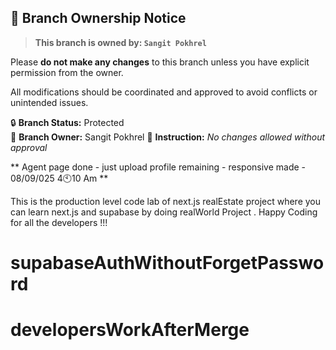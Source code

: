 ## 🚫 Branch Ownership Notice

> **This branch is owned by: `Sangit Pokhrel`**

Please **do not make any changes** to this branch unless you have explicit permission from the owner.

All modifications should be coordinated and approved to avoid conflicts or unintended issues.

🔒 **Branch Status:** Protected  
👤 **Branch Owner:** Sangit Pokhrel
📌 **Instruction:** _No changes allowed without approval_


** Agent page done - just upload profile remaining - responsive made - 08/09/025  4🕙10 Am **

This is the production level code lab of next.js realEstate project where you can learn next.js and supabase by doing realWorld Project . Happy Coding for all the developers !!!

# supabaseAuthWithoutForgetPassword
# developersWorkAfterMerge
